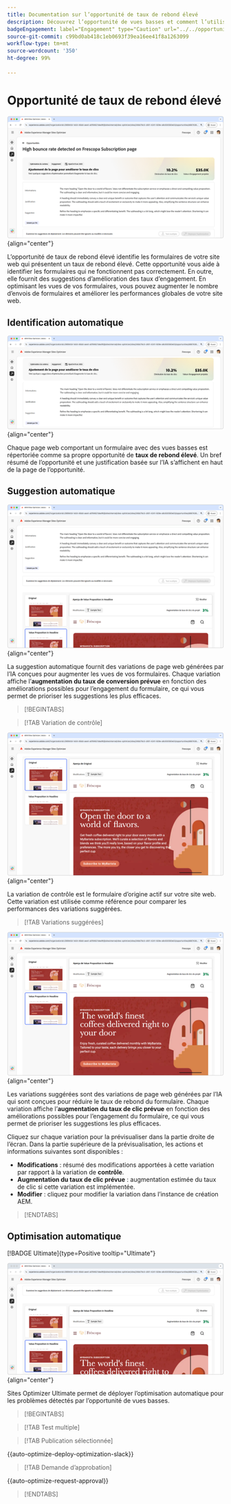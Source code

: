 ```yaml
---
title: Documentation sur l’opportunité de taux de rebond élevé
description: Découvrez l’opportunité de vues basses et comment l’utiliser pour améliorer l’engagement des formulaires sur votre site web.
badgeEngagement: label="Engagement" type="Caution" url="../../opportunity-types/engagement.md" tooltip="Engagement"
source-git-commit: c99bd0ab418c1eb0693f39ea16ee41f8a1263099
workflow-type: tm+mt
source-wordcount: '350'
ht-degree: 99%

---
```



# Opportunité de taux de rebond élevé

![Opportunité de taux de rebond élevé](./assets/high-bounce-rate/hero.png){align="center"}

L’opportunité de taux de rebond élevé identifie les formulaires de votre site web qui présentent un taux de rebond élevé. Cette opportunité vous aide à identifier les formulaires qui ne fonctionnent pas correctement. En outre, elle fournit des suggestions d’amélioration des taux d’engagement. En optimisant les vues de vos formulaires, vous pouvez augmenter le nombre d’envois de formulaires et améliorer les performances globales de votre site web.

## Identification automatique

![Identification automatique du taux de rebond élevé](./assets/high-bounce-rate/auto-identify.png){align="center"}

Chaque page web comportant un formulaire avec des vues basses est répertoriée comme sa propre opportunité de **taux de rebond élevé**. Un bref résumé de l’opportunité et une justification basée sur l’IA s’affichent en haut de la page de l’opportunité.

## Suggestion automatique

![Suggestion automatique de taux de rebond élevé](./assets/high-bounce-rate/auto-suggest.png){align="center"}

La suggestion automatique fournit des variations de page web générées par l’IA conçues pour augmenter les vues de vos formulaires. Chaque variation affiche l’**augmentation du taux de conversion prévue** en fonction des améliorations possibles pour l’engagement du formulaire, ce qui vous permet de prioriser les suggestions les plus efficaces.

>[!BEGINTABS]

>[!TAB Variation de contrôle]

![Variations d’origine](./assets/high-bounce-rate/original-variation.png){align="center"}

La variation de contrôle est le formulaire d’origine actif sur votre site web. Cette variation est utilisée comme référence pour comparer les performances des variations suggérées.

>[!TAB Variations suggérées]

![Variations suggérées](./assets/high-bounce-rate/suggested-variations.png){align="center"}

Les variations suggérées sont des variations de page web générées par l’IA qui sont conçues pour réduire le taux de rebond du formulaire. Chaque variation affiche l’**augmentation du taux de clic prévue** en fonction des améliorations possibles pour l’engagement du formulaire, ce qui vous permet de prioriser les suggestions les plus efficaces.

Cliquez sur chaque variation pour la prévisualiser dans la partie droite de l’écran. Dans la partie supérieure de la prévisualisation, les actions et informations suivantes sont disponibles :

* **Modifications** : résumé des modifications apportées à cette variation par rapport à la variation de **contrôle**.
* **Augmentation du taux de clic prévue** : augmentation estimée du taux de clic si cette variation est implémentée.
* **Modifier** : cliquez pour modifier la variation dans l’instance de création AEM.

>[!ENDTABS]

## Optimisation automatique

[!BADGE Ultimate]{type=Positive tooltip="Ultimate"}

![Optimisation automatique du taux de rebond élevé](./assets/high-bounce-rate/auto-optimize.png){align="center"}

Sites Optimizer Ultimate permet de déployer l’optimisation automatique pour les problèmes détectés par l’opportunité de vues basses.

>[!BEGINTABS]

>[!TAB Test multiple]


>[!TAB Publication sélectionnée]

{{auto-optimize-deploy-optimization-slack}}

>[!TAB Demande d’approbation]

{{auto-optimize-request-approval}}

>[!ENDTABS]
